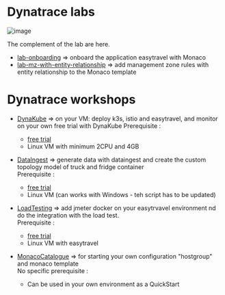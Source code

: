 #  Dynatrace labs
![image](https://user-images.githubusercontent.com/40337213/145724361-890e0ba2-80ce-4b80-bd2b-ce8fd313180e.png)


The complement of the lab are here.  


- [lab-onboarding](/lab-onboarding) => onboard the application easytravel with Monaco 
- [lab-mz-with-entity-relationship](/lab-mz-with-entity-relationship) => add management zone rules with entity relationship to the Monaco template  

# Dynatrace workshops

- [DynaKube](https://github.com/dynatrace-ace-services/easy-dynakube-deployment) => on your VM:  deploy k3s, istio and easytravel, and monitor on your own free trial with DynaKube 
Prerequisite :   
  - [free trial](https://www.dynatrace.com/trial/)
  - Linux VM with minimum 2CPU and 4GB

- [DataIngest](https://github.com/dynatrace-ace-services/easy-data-ingest) => generate data with dataingest and create the custom topology model of truck and fridge container  
Prerequisite :   
  - [free trial](https://www.dynatrace.com/trial/)
  - Linux VM (can works with Windows - teh script has to be updated)

- [LoadTesting](https://github.com/dynatrace-ace-services/easy-loadtesting-integration) => add jmeter docker on your easytrvavel environment nd do the integration with the load test.   
Prerequisite :   
  - [free trial](https://www.dynatrace.com/trial/)
  - Linux VM with easytravel

- [MonacoCatalogue](https://github.com/dynatrace-ace-services/quickstart-ace-configurator) => for starting your own configuration "hostgroup" and monaco template   
No specific prerequisite :   
  - Can be used in your own environment as a QuickStart

